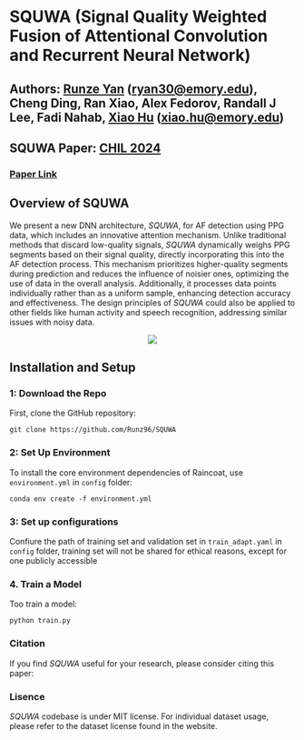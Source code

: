 # SQUWA (Signal Quality Weighted Fusion of Attentional Convolution and Recurrent Neural Network)

## Authors: [Runze Yan](https://scholar.google.com/citations?user=GnubTzsAAAAJ&hl=en) (ryan30@emory.edu), Cheng Ding, Ran Xiao, Alex Fedorov, Randall J Lee, Fadi Nahab, [Xiao Hu](https://www.nursing.emory.edu/faculty-staff/xiao-hu) (xiao.hu@emory.edu)

## SQUWA Paper: [CHIL 2024](https://chilconference.org/)
### [Paper Link](https://arxiv.org/abs/2404.15353) 


## Overview of SQUWA

We present a new DNN architecture, *SQUWA*, for AF detection using PPG data, which includes an innovative attention mechanism. Unlike traditional methods that discard low-quality signals, *SQUWA* dynamically weighs PPG segments based on their signal quality, directly incorporating this into the AF detection process. This mechanism prioritizes higher-quality segments during prediction and reduces the influence of noisier ones, optimizing the use of data in the overall analysis. Additionally, it processes data points individually rather than as a uniform sample, enhancing detection accuracy and effectiveness. The design principles of *SQUWA* could also be applied to other fields like human activity and speech recognition, addressing similar issues with noisy data.

<p align="center">
<img src="https://github.com/Runz96/SQUWA/blob/main/image/noisy_ppg.png">
</p>


## Installation and Setup

### 1: Download the Repo

First, clone the GitHub repository:

```
git clone https://github.com/Runz96/SQUWA
```


### 2: Set Up Environment

To install the core environment dependencies of Raincoat, use `environment.yml` in `config` folder:
```
conda env create -f environment.yml
```

### 3: Set up configurations
Confiure the path of training set and validation set in `train_adapt.yaml` in `config` folder, training set will not be shared for ethical reasons, except for one publicly accessible


### 4. Train a Model

Too train a model:
```
python train.py
```

### Citation
If you find *SQUWA* useful for your research, please consider citing this paper:

### Lisence
*SQUWA* codebase is under MIT license. For individual dataset usage, please refer to the dataset license found in the website.



